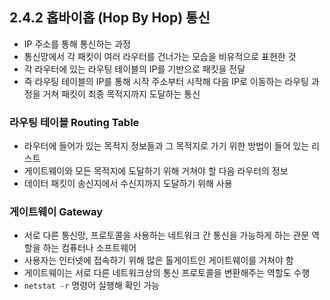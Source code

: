 ## 2.4.2 홉바이홉 (Hop By Hop) 통신
- IP 주소를 통해 통신하는 과정
- 통신망에서 각 패킷이 여러 라우터를 건너가는 모습을 비유적으로 표현한 것
- 각 라우터에 있는 라우팅 테이블의 IP를 기반으로 패킷을 전달
- 즉 라우팅 테이블의 IP를 통해 시작 주소부터 시작해 다음 IP로 이동하는 라우팅 과정을 거쳐 패킷이 최종 목적지까지 도달하는 통신

### 라우팅 테이블 Routing Table
- 라우터에 들어가 있는 목적지 정보들과 그 목적지로 가기 위한 방법이 들어 있는 리스트
- 게이트웨이와 모든 목적지에 도달하기 위해 거쳐야 할 다음 라우터의 정보
- 데이터 패킷이 송신지에서 수신지까지 도달하기 위해 사용

### 게이트웨이 Gateway
- 서로 다른 통신망, 프로토콜을 사용하는 네트워크 간 통신을 가능하게 하는 관문 역할을 하는 컴퓨터나 소프트웨어 
- 사용자는 인터넷에 접속하기 위해 많은 톨게이트인 게이트웨이를 거쳐야 함
- 게이트웨이는 서로 다른 네트워크상의 통신 프로토콜을 변환해주는 역할도 수행
- `netstat -r` 명령어 실행해 확인 가능